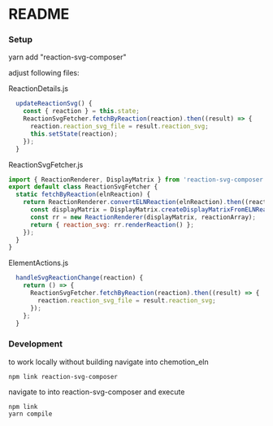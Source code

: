 # README

### Setup

yarn add "reaction-svg-composer"

adjust following files:

ReactionDetails.js

```javascript
  updateReactionSvg() {
    const { reaction } = this.state;
    ReactionSvgFetcher.fetchByReaction(reaction).then((result) => {
      reaction.reaction_svg_file = result.reaction_svg;
      this.setState(reaction);
    });
  }
```

ReactionSvgFetcher.js

```javascript
import { ReactionRenderer, DisplayMatrix } from 'reaction-svg-composer';
export default class ReactionSvgFetcher {
  static fetchByReaction(elnReaction) {
    return ReactionRenderer.convertELNReaction(elnReaction).then((reactionArray) => {
      const displayMatrix = DisplayMatrix.createDisplayMatrixFromELNReaction(elnReaction);
      const rr = new ReactionRenderer(displayMatrix, reactionArray);
      return { reaction_svg: rr.renderReaction() };
    });
  }
}
```

ElementActions.js

```javascript
  handleSvgReactionChange(reaction) {
    return () => {
      ReactionSvgFetcher.fetchByReaction(reaction).then((result) => {
        reaction.reaction_svg_file = result.reaction_svg;
      });
    };
  }
```

### Development

to work locally without building navigate into chemotion_eln

```
npm link reaction-svg-composer
```

navigate to into reaction-svg-composer and execute

```
npm link
yarn compile
```
